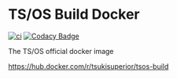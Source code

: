 # TS/OS Build Docker

[![ci](https://github.com/tsuki-superior/tsos-build-docker/actions/workflows/docker-image.yml/badge.svg)](https://github.com/tsuki-superior/tsos-build-docker/actions/workflows/docker-image.yml)
[![Codacy Badge](https://app.codacy.com/project/badge/Grade/4721e52c0960408286b2a789db02c575)](https://www.codacy.com/gh/tsuki-superior/tsos-build-docker/dashboard?utm_source=github.com&amp;utm_medium=referral&amp;utm_content=tsuki-superior/tsos-build-docker&amp;utm_campaign=Badge_Grade)

The TS/OS official docker image

https://hub.docker.com/r/tsukisuperior/tsos-build


